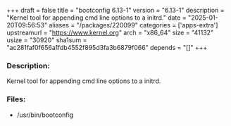 +++
draft = false
title = "bootconfig 6.13-1"
version = "6.13-1"
description = "Kernel tool for appending cmd line options to a initrd."
date = "2025-01-20T09:56:53"
aliases = "/packages/220099"
categories = ['apps-extra']
upstreamurl = "https://www.kernel.org"
arch = "x86_64"
size = "41132"
usize = "30920"
sha1sum = "ac281faf0f656a1fdb4552f895d3fa3b6879f066"
depends = "[]"
+++
### Description: 
Kernel tool for appending cmd line options to a initrd.

### Files: 
* /usr/bin/bootconfig
